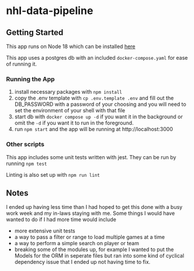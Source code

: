 # nhl-data-pipeline

## Getting Started

This app runs on Node 18 which can be installed [here](https://nodejs.org/en/download)

This app uses a postgres db with an included `docker-compose.yaml` for ease of running it.

### Running the App

1. install necessary packages with `npm install`
2. copy the .env template with `cp .env.template .env` and fill out the DB_PASSWORD with a password of your choosing and you will need to set the environment of your shell with that file
3. start db with `docker compose up -d` if you want it in the background or omit the `-d` if you want it to run in the foreground.
4. run `npm start` and the app will be running at http://localhost:3000

### Other scripts

This app includes some unit tests written with jest. They can be run by running `npm test`

Linting is also set up with `npm run lint`


## Notes

I ended up having less time than I had hoped to get this done with a busy work week and my in-laws staying with me. Some things I would have wanted to do if I had more time would include
- more extensive unit tests
- a way to pass a filter or range to load multiple games at a time
- a way to perform a simple search on player or team
- breaking some of the modules up, for example I wanted to put the Models for the ORM in seperate files but ran into some kind of cyclical dependency issue that I ended up not having time to fix.